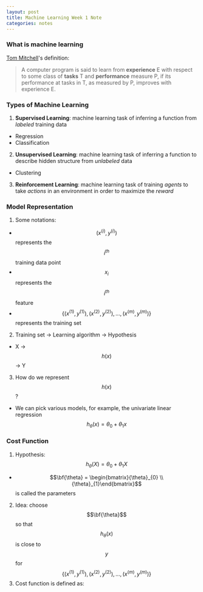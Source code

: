 ```yaml
---
layout: post
title: Machine Learning Week 1 Note
categories: notes
---
```

### What is machine learning
[Tom Mitchell](http://www.cs.cmu.edu/~tom/)'s definition:
> A computer program is said to learn from **experience** E with respect to some class of **tasks** T and **performance** measure P, if its performance at tasks in T, as measured by P, improves with experience E.

### Types of Machine Learning
1. **Supervised Learning**: machine learning task of inferring a function from *labeled* training data
  * Regression
  * Classification
2. **Unsupervised Learning**: machine learning task of inferring a function to describe hidden structure from *unlabeled* data
  * Clustering
3. **Reinforcement Learning**: machine learning task of training *agents* to take *actions* in an environment in order to maximize the *reward*

### Model Representation
1. Some notations:
  * $$(x^{(i)}, y^{(i)})$$ represents the $$i^{th}$$ training data point
  * $$x_i$$ represents the $$i^{th}$$ feature
  * $$\{(x^{(1)}, y^{(1)}), (x^{(2)}, y^{(2)}), ... , (x^{(m)}, y^{(m)})\}$$ represents the training set

2. Training set -> Learning algorithm -> Hypothesis
* X -> $$h(x)$$ -> Y
3. How do we represent $$h(x)$$?
* We can pick various models, for example, the univariate linear regression $$h_{\theta}(x) = {\theta}_{0} + {\theta}_{1}x$$

### Cost Function
1. Hypothesis: $$h_{\theta}(X) = {\theta}_{0} + {\theta}_{1}X$$
* $$\bf{\theta} = \begin{bmatrix}{\theta}_{0} \\ {\theta}_{1}\end{bmatrix}$$ is called the parameters
2. Idea: choose $$\bf{\theta}$$ so that $$h_{\theta}(x)$$ is close to $$y$$ for $$\{(x^{(1)}, y^{(1)}), (x^{(2)}, y^{(2)}), ... , (x^{(m)}, y^{(m)})\}$$
3. Cost function is defined as:

